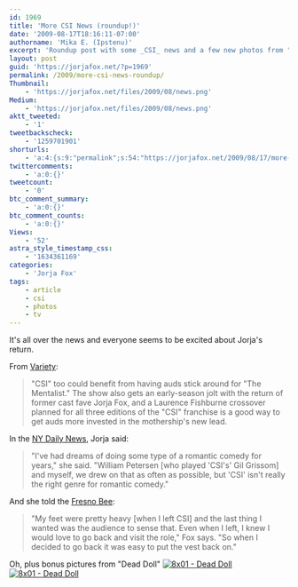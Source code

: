 ```yaml
---
id: 1969
title: 'More CSI News (roundup!)'
date: '2009-08-17T18:16:11-07:00'
authorname: 'Mika E. (Ipstenu)'
excerpt: 'Roundup post with some _CSI_ news and a few new photos from "Dead Doll" (with credit to Dustin Lee Abraham).'
layout: post
guid: 'https://jorjafox.net/?p=1969'
permalink: /2009/more-csi-news-roundup/
Thumbnail:
    - 'https://jorjafox.net/files/2009/08/news.png'
Medium:
    - 'https://jorjafox.net/files/2009/08/news.png'
aktt_tweeted:
    - '1'
tweetbackscheck:
    - '1259701901'
shorturls:
    - 'a:4:{s:9:"permalink";s:54:"https://jorjafox.net/2009/08/17/more-csi-news-roundup/";s:7:"tinyurl";s:26:"http://tinyurl.com/yajy9aa";s:4:"isgd";s:18:"http://is.gd/52VLT";s:5:"bitly";s:19:"http://bit.ly/H94LR";}'
twittercomments:
    - 'a:0:{}'
tweetcount:
    - '0'
btc_comment_summary:
    - 'a:0:{}'
btc_comment_counts:
    - 'a:0:{}'
Views:
    - '52'
astra_style_timestamp_css:
    - '1634361169'
categories:
    - 'Jorja Fox'
tags:
    - article
    - csi
    - photos
    - tv
---
```


It's all over the news and everyone seems to be excited about Jorja's return.

From <a href="http://www.variety.com/article/VR1118007290.html?categoryid=14&cs=1">Variety</a>:
<blockquote>"CSI" too could benefit from having auds stick around for "The Mentalist." The show also gets an early-season jolt with the return of former cast fave Jorja Fox, and a Laurence Fishburne crossover planned for all three editions of the "CSI" franchise is a good way to get auds more invested in the mothership's new lead.</blockquote>

In the <a href="http://www.nydailynews.com/entertainment/tv/2009/08/15/2009-08-15_jorja_fox_gets_turn_in_orange_jumpsuit_as_felonious_on_diva.html">NY Daily News</a>, Jorja said:
<blockquote>"I've had dreams of doing some type of a romantic comedy for years," she said. "William Petersen [who played 'CSI's' Gil Grissom] and myself, we drew on that as often as possible, but 'CSI' isn't really the right genre for romantic comedy." </blockquote>

And she told the <a href="http://www.fresnobee.com/entertainment/tv-radio/story/1599029.html">Fresno Bee</a>:
<blockquote>"My feet were pretty heavy [when I left CSI] and the last thing I wanted was the audience to sense that. Even when I left, I knew I would love to go back and visit the role," Fox says. "So when I decided to go back it was easy to put the vest back on." </blockquote>

Oh, plus bonus pictures from "Dead Doll"
<a href="https://jorjafox.net/gallery/tv/csi/pub/s08/stills/801-deaddoll_005.jpg"><img class="ZenphotoPress_thumb " alt="8x01 - Dead Doll" title="8x01 - Dead Doll" src="https://jorjafox.net/gallery/cache/tv/csi/pub/s08/stills/801-deaddoll_005_200_cw200_ch200_thumb.jpg"  /></a> <a href="https://jorjafox.net/gallery/tv/csi/pub/s08/stills/801-deaddoll_003.jpg"><img class="ZenphotoPress_thumb " alt="8x01 - Dead Doll" title="8x01 - Dead Doll" src="https://jorjafox.net/gallery/cache/tv/csi/pub/s08/stills/801-deaddoll_003_200_cw200_ch200_thumb.jpg"  /></a>
